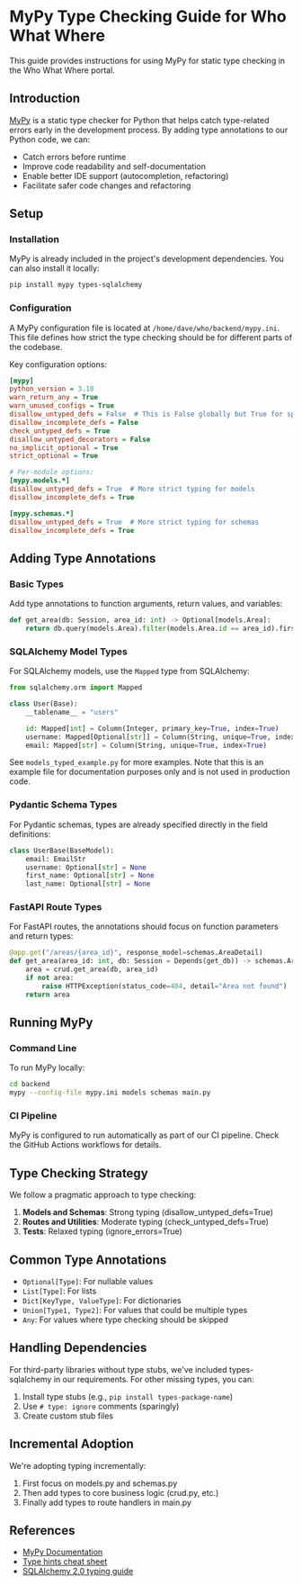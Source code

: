 # MyPy Type Checking Guide for Who What Where

This guide provides instructions for using MyPy for static type checking in the Who What Where portal.

## Introduction

[MyPy](https://mypy.readthedocs.io/) is a static type checker for Python that helps catch type-related errors early in the development process. By adding type annotations to our Python code, we can:

- Catch errors before runtime
- Improve code readability and self-documentation
- Enable better IDE support (autocompletion, refactoring)
- Facilitate safer code changes and refactoring

## Setup

### Installation

MyPy is already included in the project's development dependencies. You can also install it locally:

```bash
pip install mypy types-sqlalchemy
```

### Configuration

A MyPy configuration file is located at `/home/dave/who/backend/mypy.ini`. This file defines how strict the type checking should be for different parts of the codebase.

Key configuration options:

```ini
[mypy]
python_version = 3.10
warn_return_any = True
warn_unused_configs = True
disallow_untyped_defs = False  # This is False globally but True for specific modules
disallow_incomplete_defs = False
check_untyped_defs = True
disallow_untyped_decorators = False
no_implicit_optional = True
strict_optional = True

# Per-module options:
[mypy.models.*]
disallow_untyped_defs = True  # More strict typing for models
disallow_incomplete_defs = True

[mypy.schemas.*]
disallow_untyped_defs = True  # More strict typing for schemas
disallow_incomplete_defs = True
```

## Adding Type Annotations

### Basic Types

Add type annotations to function arguments, return values, and variables:

```python
def get_area(db: Session, area_id: int) -> Optional[models.Area]:
    return db.query(models.Area).filter(models.Area.id == area_id).first()
```

### SQLAlchemy Model Types

For SQLAlchemy models, use the `Mapped` type from SQLAlchemy:

```python
from sqlalchemy.orm import Mapped

class User(Base):
    __tablename__ = "users"

    id: Mapped[int] = Column(Integer, primary_key=True, index=True)
    username: Mapped[Optional[str]] = Column(String, unique=True, index=True, nullable=True)
    email: Mapped[str] = Column(String, unique=True, index=True)
```

See `models_typed_example.py` for more examples. Note that this is an example file for documentation purposes only and is not used in production code.

### Pydantic Schema Types

For Pydantic schemas, types are already specified directly in the field definitions:

```python
class UserBase(BaseModel):
    email: EmailStr
    username: Optional[str] = None
    first_name: Optional[str] = None
    last_name: Optional[str] = None
```

### FastAPI Route Types

For FastAPI routes, the annotations should focus on function parameters and return types:

```python
@app.get("/areas/{area_id}", response_model=schemas.AreaDetail)
def get_area(area_id: int, db: Session = Depends(get_db)) -> schemas.AreaDetail:
    area = crud.get_area(db, area_id)
    if not area:
        raise HTTPException(status_code=404, detail="Area not found")
    return area
```

## Running MyPy

### Command Line

To run MyPy locally:

```bash
cd backend
mypy --config-file mypy.ini models schemas main.py
```

### CI Pipeline

MyPy is configured to run automatically as part of our CI pipeline. Check the GitHub Actions workflows for details.

## Type Checking Strategy

We follow a pragmatic approach to type checking:

1. **Models and Schemas**: Strong typing (disallow_untyped_defs=True)
2. **Routes and Utilities**: Moderate typing (check_untyped_defs=True)
3. **Tests**: Relaxed typing (ignore_errors=True)

## Common Type Annotations

- `Optional[Type]`: For nullable values
- `List[Type]`: For lists
- `Dict[KeyType, ValueType]`: For dictionaries
- `Union[Type1, Type2]`: For values that could be multiple types
- `Any`: For values where type checking should be skipped

## Handling Dependencies

For third-party libraries without type stubs, we've included types-sqlalchemy in our requirements. For other missing types, you can:

1. Install type stubs (e.g., `pip install types-package-name`)
2. Use `# type: ignore` comments (sparingly)
3. Create custom stub files

## Incremental Adoption

We're adopting typing incrementally:

1. First focus on models.py and schemas.py
2. Then add types to core business logic (crud.py, etc.)
3. Finally add types to route handlers in main.py

## References

- [MyPy Documentation](https://mypy.readthedocs.io/)
- [Type hints cheat sheet](https://mypy.readthedocs.io/en/stable/cheat_sheet_py3.html)
- [SQLAlchemy 2.0 typing guide](https://docs.sqlalchemy.org/en/20/orm/extensions/mypy.html)
